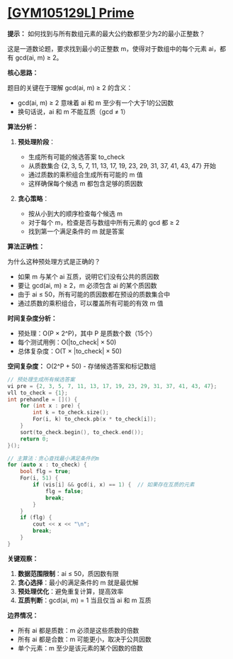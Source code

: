 # [[GYM105129L] Prime](https://codeforces.com/gym/105129/problem/L)

**提示：** 如何找到与所有数组元素的最大公约数都至少为2的最小正整数？

这是一道数论题，要求找到最小的正整数 m，使得对于数组中的每个元素 ai，都有 gcd(ai, m) ≥ 2。

**核心思路：**

题目的关键在于理解 gcd(ai, m) ≥ 2 的含义：
- gcd(ai, m) ≥ 2 意味着 ai 和 m 至少有一个大于1的公因数
- 换句话说，ai 和 m 不能互质（gcd ≠ 1）

**算法分析：**

1. **预处理阶段**：
   - 生成所有可能的候选答案 to_check
   - 从质数集合 {2, 3, 5, 7, 11, 13, 17, 19, 23, 29, 31, 37, 41, 43, 47} 开始
   - 通过质数的乘积组合生成所有可能的 m 值
   - 这样确保每个候选 m 都包含足够的质因数

2. **贪心策略**：
   - 按从小到大的顺序检查每个候选 m
   - 对于每个 m，检查是否与数组中所有元素的 gcd 都 ≥ 2
   - 找到第一个满足条件的 m 就是答案

**算法正确性：**

为什么这种预处理方式是正确的？
- 如果 m 与某个 ai 互质，说明它们没有公共的质因数
- 要让 gcd(ai, m) ≥ 2，m 必须包含 ai 的某个质因数
- 由于 ai ≤ 50，所有可能的质因数都在预设的质数集合中
- 通过质数的乘积组合，可以覆盖所有可能的有效 m 值

**时间复杂度分析：**

- 预处理：O(P × 2^P)，其中 P 是质数个数（15个）
- 每个测试用例：O(|to_check| × 50)
- 总体复杂度：O(T × |to_check| × 50)

**空间复杂度：** O(2^P + 50) - 存储候选答案和标记数组

```cpp
// 预处理生成所有候选答案
vi pre = {2, 3, 5, 7, 11, 13, 17, 19, 23, 29, 31, 37, 41, 43, 47};
vll to_check = {1};
int prehandle = []() {
    for (int x : pre) {
        int k = to_check.size();
        For(i, k) to_check.pb(x * to_check[i]);
    }
    sort(to_check.begin(), to_check.end());
    return 0;
}();

// 主算法：贪心查找最小满足条件的m
for (auto x : to_check) {
    bool flg = true;
    For(i, 51) {
        if (vis[i] && gcd(i, x) == 1) {  // 如果存在互质的元素
            flg = false;
            break;
        }
    }
    if (flg) {
        cout << x << "\n";
        break;
    }
}
```

**关键观察：**

1. **数据范围限制**：ai ≤ 50，质因数有限
2. **贪心选择**：最小的满足条件的 m 就是最优解
3. **预处理优化**：避免重复计算，提高效率
4. **互质判断**：gcd(ai, m) = 1 当且仅当 ai 和 m 互质

**边界情况：**
- 所有 ai 都是质数：m 必须是这些质数的倍数
- 所有 ai 都是合数：m 可能更小，取决于公共因数
- 单个元素：m 至少是该元素的某个因数的倍数